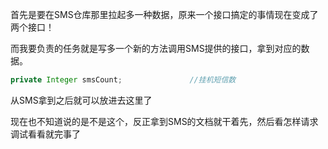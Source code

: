 首先是要在SMS仓库那里拉起多一种数据，原来一个接口搞定的事情现在变成了两个接口！

而我要负责的任务就是写多一个新的方法调用SMS提供的接口，拿到对应的数据。



```java
private Integer smsCount;               //挂机短信数
```

从SMS拿到之后就可以放进去这里了

现在也不知道说的是不是这个，反正拿到SMS的文档就干着先，然后看怎样请求调试看看就完事了